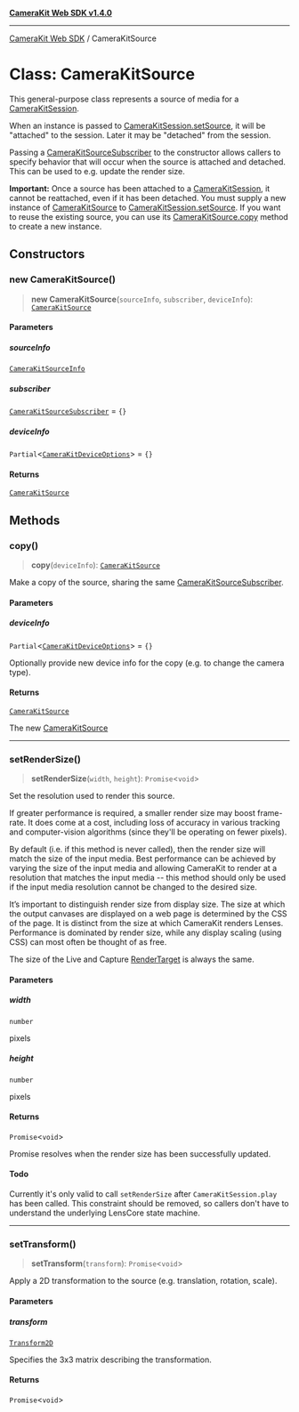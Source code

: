 [**CameraKit Web SDK v1.4.0**](../README.md)

***

[CameraKit Web SDK](../globals.md) / CameraKitSource

# Class: CameraKitSource

This general-purpose class represents a source of media for a [CameraKitSession](CameraKitSession.md).

When an instance is passed to [CameraKitSession.setSource](CameraKitSession.md#setsource), it will be "attached"
to the session. Later it may be "detached" from the session.

Passing a [CameraKitSourceSubscriber](../interfaces/CameraKitSourceSubscriber.md) to the constructor allows callers to specify behavior
that will occur when the source is attached and detached. This can be used to e.g. update the render size.

**Important:** Once a source has been attached to a [CameraKitSession](CameraKitSession.md), it cannot be reattached,
even if it has been detached. You must supply a new instance of [CameraKitSource](CameraKitSource.md) to [CameraKitSession.setSource](CameraKitSession.md#setsource).
If you want to reuse the existing source, you can use its [CameraKitSource.copy](CameraKitSource.md#copy) method to create a new
instance.

## Constructors

### new CameraKitSource()

> **new CameraKitSource**(`sourceInfo`, `subscriber`, `deviceInfo`): [`CameraKitSource`](CameraKitSource.md)

#### Parameters

##### sourceInfo

[`CameraKitSourceInfo`](../interfaces/CameraKitSourceInfo.md)

##### subscriber

[`CameraKitSourceSubscriber`](../interfaces/CameraKitSourceSubscriber.md) = `{}`

##### deviceInfo

`Partial`\<[`CameraKitDeviceOptions`](../interfaces/CameraKitDeviceOptions.md)\> = `{}`

#### Returns

[`CameraKitSource`](CameraKitSource.md)

## Methods

### copy()

> **copy**(`deviceInfo`): [`CameraKitSource`](CameraKitSource.md)

Make a copy of the source, sharing the same [CameraKitSourceSubscriber](../interfaces/CameraKitSourceSubscriber.md).

#### Parameters

##### deviceInfo

`Partial`\<[`CameraKitDeviceOptions`](../interfaces/CameraKitDeviceOptions.md)\> = `{}`

Optionally provide new device info for the copy (e.g. to change the camera type).

#### Returns

[`CameraKitSource`](CameraKitSource.md)

The new [CameraKitSource](CameraKitSource.md)

***

### setRenderSize()

> **setRenderSize**(`width`, `height`): `Promise`\<`void`\>

Set the resolution used to render this source.

If greater performance is required, a smaller render size may boost frame-rate. It does come at a cost, including
loss of accuracy in various tracking and computer-vision algorithms (since they'll be operating on fewer pixels).

By default (i.e. if this method is never called), then the render size will match the size of the input media.
Best performance can be achieved by varying the size of the input media and allowing CameraKit to render at a
resolution that matches the input media -- this method should only be used if the input media resolution cannot
be changed to the desired size.

It’s important to distinguish render size from display size. The size at which the output canvases are displayed
on a web page is determined by the CSS of the page. It is distinct from the size at which CameraKit renders
Lenses. Performance is dominated by render size, while any display scaling (using CSS) can most often be thought
of as free.

The size of the Live and Capture [RenderTarget](../type-aliases/RenderTarget.md) is always the same.

#### Parameters

##### width

`number`

pixels

##### height

`number`

pixels

#### Returns

`Promise`\<`void`\>

Promise resolves when the render size has been successfully updated.

#### Todo

Currently it's only valid to call `setRenderSize` after `CameraKitSession.play` has been called. This
constraint should be removed, so callers don't have to understand the underlying LensCore state machine.

***

### setTransform()

> **setTransform**(`transform`): `Promise`\<`void`\>

Apply a 2D transformation to the source (e.g. translation, rotation, scale).

#### Parameters

##### transform

[`Transform2D`](Transform2D.md)

Specifies the 3x3 matrix describing the transformation.

#### Returns

`Promise`\<`void`\>
